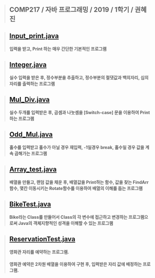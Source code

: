 >   ## COMP217 / 자바 프로그래밍 / 2019 / 1학기 / 권혜진
>


>   ## [Input_print.java](https://github.com/KwonHyeonSu/2019_1_JavaProgramming/blob/master/Input_print.java)
>
>   #### 입력을 받고, Print 하는 매우 간단한 기본적인 프로그램

>   ## [Integer.java](https://github.com/KwonHyeonSu/2019_1_JavaProgramming/blob/master/Interger.java)
>   #### 실수 입력을 받은 후, 정수부분을 추출하고, 정수부분의 절댓값과 백의자리, 십의자리를 출력하는 프로그램

>   ## [Mul_Div.java](https://github.com/KwonHyeonSu/2019_1_JavaProgramming/blob/master/Mul_Div.java)
>   #### 실수 두개를 입력받은 후, 곱셈과 나눗셈을 [Switch-case] 문을 이용하여 Print하는 프로그램

>   ## [Odd_Mul.java](https://github.com/KwonHyeonSu/2019_1_JavaProgramming/blob/master/Odd_Mul.java)
>   #### 홀수를 입력받고 홀수가 아닐 경우 재입력, -1일경우 break, 홀수일 경우 값을 계속 곱해가는 프로그램

>   ## [Array_test.java](https://github.com/KwonHyeonSu/2019_1_JavaProgramming/blob/master/Array_test.java)
>   #### 배열을 만들고, 랜덤 값을 채운 후, 배열값을 Print하는 함수, 값을 찾는 FindArr 함수, 몇칸 이동시키는 Rotate함수를 이용하여 배열의 이해를 돕는 프로그램

>   ## [BikeTest.java](https://github.com/KwonHyeonSu/2019_1_JavaProgramming/blob/master/BikeTest.java)
>   #### Bike라는 Class를 만들어서 Class의 각 변수에 접근하고 변경하는 프로그램으로써 Java의 객체지향적인 성격을 이해할 수 있는 프로그램

>   ## [ReservationTest.java](https://github.com/KwonHyeonSu/2019_1_JavaProgramming/blob/master/ReservationTest.java)
>   #### 영화관 자리를 예약하는 프로그램.
>   #### 영화관 예약은 2차원 배열을 이용하여 구현 후, 입력받은 자리 값에 배정하는 프로그램.

